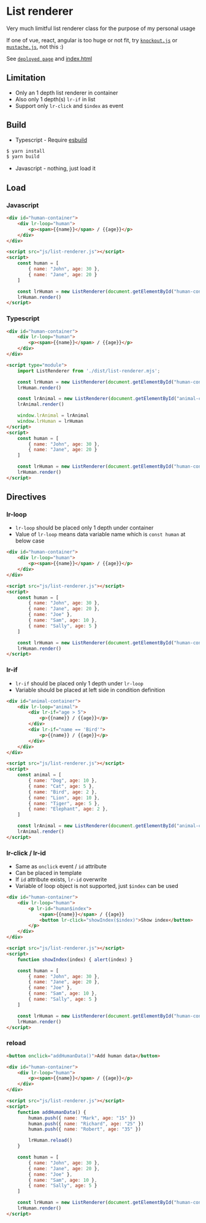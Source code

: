 # List renderer

Very much limitful list renderer class for the purpose of my personal usage

If one of vue, react, angular is too huge or not fit, try [`knockout.js`](https://github.com/knockout/knockout) or [`mustache.js`](https://github.com/janl/mustache.js), not this :)

See [`deployed page`](https://edp1096.github.io/list-renderer) and [index.html](https://github.com/edp1096/list-renderer/blob/main/index.html)


## Limitation

* Only an 1 depth list renderer in container
* Also only 1 depth(s) `lr-if` in list
* Support only `lr-click` and `$index` as event

## Build

* Typescript - Require [esbuild](https://github.com/evanw/esbuild)

```powershell
$ yarn install
$ yarn build
```

* Javascript - nothing, just load it

## Load

### Javascript

```html
<div id="human-container">
    <div lr-loop="human">
        <p><span>{{name}}</span> / {{age}}</p>
    </div>
</div>

<script src="js/list-renderer.js"></script>
<script>
    const human = [
        { name: "John", age: 30 },
        { name: "Jane", age: 20 }
    ]

    const lrHuman = new ListRenderer(document.getElementById("human-container"))
    lrHuman.render()
</script>
```

### Typescript

```html
<div id="human-container">
    <div lr-loop="human">
        <p><span>{{name}}</span> / {{age}}</p>
    </div>
</div>

<script type="module">
    import ListRenderer from './dist/list-renderer.mjs';

    const lrHuman = new ListRenderer(document.getElementById("human-container"))
    lrHuman.render()

    const lrAnimal = new ListRenderer(document.getElementById("animal-container"))
    lrAnimal.render()

    window.lrAnimal = lrAnimal
    window.lrHuman = lrHuman
</script>
<script>
    const human = [
        { name: "John", age: 30 },
        { name: "Jane", age: 20 }
    ]

    const lrHuman = new ListRenderer(document.getElementById("human-container"))
    lrHuman.render()
</script>
```

## Directives

### lr-loop
* `lr-loop` should be placed only 1 depth under container
* Value of `lr-loop` means data variable name which is `const human` at below case
```html
<div id="human-container">
    <div lr-loop="human">
        <p><span>{{name}}</span> / {{age}}</p>
    </div>
</div>

<script src="js/list-renderer.js"></script>
<script>
    const human = [
        { name: "John", age: 30 },
        { name: "Jane", age: 20 },
        { name: "Joe" },
        { name: "Sam", age: 10 },
        { name: "Sally", age: 5 }
    ]

    const lrHuman = new ListRenderer(document.getElementById("human-container"))
    lrHuman.render()
</script>
```

### lr-if
* `lr-if` should be placed only 1 depth under `lr-loop`
* Variable should be placed at left side in condition definition
```html
<div id="animal-container">
    <div lr-loop="animal">
        <div lr-if="age > 5">
            <p>{{name}} / {{age}}</p>
        </div>
        <div lr-if="name == 'Bird'">
            <p>{{name}} / {{age}}</p>
        </div>
    </div>
</div>

<script src="js/list-renderer.js"></script>
<script>
    const animal = [
        { name: "Dog", age: 10 },
        { name: "Cat", age: 5 },
        { name: "Bird", age: 2 },
        { name: "Lion", age: 10 },
        { name: "Tiger", age: 5 },
        { name: "Elephant", age: 2 },
    ]

    const lrAnimal = new ListRenderer(document.getElementById("animal-container"))
    lrAnimal.render()
</script>
```

### lr-click / lr-id
* Same as `onclick` event / `id` attribute
* Can be placed in template
* If `id` attribute exists, `lr-id` overwrite
* Variable of loop object is not supported, just `$index` can be used
```html
<div id="human-container">
    <div lr-loop="human">
        <p lr-id="human$index">
            <span>{{name}}</span> / {{age}}
            <button lr-click="showIndex($index)">Show index</button>
        </p>
    </div>
</div>

<script src="js/list-renderer.js"></script>
<script>
    function showIndex(index) { alert(index) }

    const human = [
        { name: "John", age: 30 },
        { name: "Jane", age: 20 },
        { name: "Joe" },
        { name: "Sam", age: 10 },
        { name: "Sally", age: 5 }
    ]

    const lrHuman = new ListRenderer(document.getElementById("human-container"))
    lrHuman.render()
</script>
```

### reload
```html
<button onclick="addHumanData()">Add human data</button>

<div id="human-container">
    <div lr-loop="human">
        <p><span>{{name}}</span> / {{age}}</p>
    </div>
</div>

<script src="js/list-renderer.js"></script>
<script>
    function addHumanData() {
        human.push({ name: "Mark", age: "15" })
        human.push({ name: "Richard", age: "25" })
        human.push({ name: "Robert", age: "35" })

        lrHuman.reload()
    }

    const human = [
        { name: "John", age: 30 },
        { name: "Jane", age: 20 },
        { name: "Joe" },
        { name: "Sam", age: 10 },
        { name: "Sally", age: 5 }
    ]

    const lrHuman = new ListRenderer(document.getElementById("human-container"))
    lrHuman.render()
</script>
```